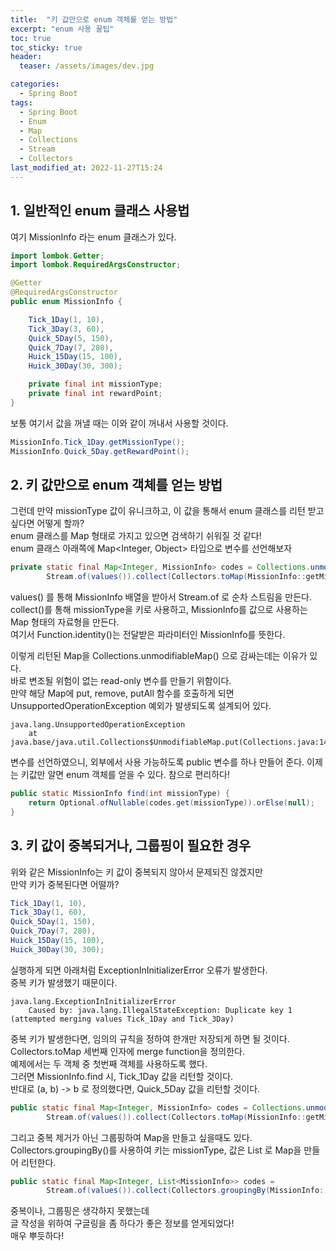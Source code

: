 ```yaml
---
title:  "키 값만으로 enum 객체를 얻는 방법"
excerpt: "enum 사용 꿀팁"
toc: true
toc_sticky: true
header:
  teaser: /assets/images/dev.jpg

categories:
  - Spring Boot
tags:
  - Spring Boot
  - Enum
  - Map
  - Collections
  - Stream
  - Collectors
last_modified_at: 2022-11-27T15:24
---
```


## 1. 일반적인 enum 클래스 사용법
여기 MissionInfo 라는 enum 클래스가 있다.
```java
import lombok.Getter;
import lombok.RequiredArgsConstructor;

@Getter
@RequiredArgsConstructor
public enum MissionInfo {

    Tick_1Day(1, 10),
    Tick_3Day(3, 60),
    Quick_5Day(5, 150),
    Quick_7Day(7, 280),
    Huick_15Day(15, 100),
    Huick_30Day(30, 300);

    private final int missionType;
    private final int rewardPoint;
}
```

보통 여기서 값을 꺼낼 때는 이와 같이 꺼내서 사용할 것이다.  
```java
MissionInfo.Tick_1Day.getMissionType();
MissionInfo.Quick_5Day.getRewardPoint();
```

## 2. 키 값만으로 enum 객체를 얻는 방법
그런데 만약 missionType 값이 유니크하고, 이 값을 통해서 enum 클래스를 리턴 받고 싶다면 어떻게 할까?  
enum 클래스를 Map 형태로 가지고 있으면 검색하기 쉬워질 것 같다!  
enum 클래스 아래쪽에 Map<Integer, Object> 타입으로 변수를 선언해보자
```java
private static final Map<Integer, MissionInfo> codes = Collections.unmodifiableMap(
		Stream.of(values()).collect(Collectors.toMap(MissionInfo::getMissionType, Function.identity())));
```

values() 를 통해 MissionInfo 배열을 받아서 Stream.of 로 순차 스트림을 만든다.  
collect()를 통해 missionType을 키로 사용하고, MissionInfo를 값으로 사용하는 Map 형태의 자료형을 만든다.  
여기서 Function.identity()는 전달받은 파라미터인 MissionInfo를 뜻한다.  

이렇게 리턴된 Map을 Collections.unmodifiableMap() 으로 감싸는데는 이유가 있다.  
바로 변조될 위험이 없는 read-only 변수를 만들기 위함이다.  
만약 해당 Map에 put, remove, putAll 함수를 호출하게 되면 UnsupportedOperationException 예외가 발생되도록 설계되어 있다.
```text
java.lang.UnsupportedOperationException
	at java.base/java.util.Collections$UnmodifiableMap.put(Collections.java:1457)
```

변수를 선언하였으니, 외부에서 사용 가능하도록 public 변수를 하나 만들어 준다.
이제는 키값만 알면 enum 객체를 얻을 수 있다. 참으로 편리하다!
```java
public static MissionInfo find(int missionType) {
	return Optional.ofNullable(codes.get(missionType)).orElse(null);
}
```

## 3. 키 값이 중복되거나, 그룹핑이 필요한 경우
위와 같은 MissionInfo는 키 값이 중복되지 않아서 문제되진 않겠지만  
만약 키가 중복된다면 어떨까?
```java
Tick_1Day(1, 10),
Tick_3Day(1, 60),
Quick_5Day(1, 150),
Quick_7Day(7, 280),
Huick_15Day(15, 100),
Huick_30Day(30, 300);
```

실행하게 되면 아래처럼 ExceptionInInitializerError 오류가 발생한다.  
중복 키가 발생했기 때문이다.  
```text
java.lang.ExceptionInInitializerError
    Caused by: java.lang.IllegalStateException: Duplicate key 1 (attempted merging values Tick_1Day and Tick_3Day)
```

중복 키가 발생한다면, 임의의 규칙을 정하여 한개만 저장되게 하면 될 것이다.  
Collectors.toMap 세번째 인자에 merge function을 정의한다.  
예제에서는 두 객체 중 첫번째 객체를 사용하도록 했다.  
그러면 MissionInfo.find 시, Tick_1Day 값을 리턴할 것이다.  
반대로 (a, b) -> b 로 정의했다면, Quick_5Day 값을 리턴할 것이다.
```java
public static final Map<Integer, MissionInfo> codes = Collections.unmodifiableMap(
		Stream.of(values()).collect(Collectors.toMap(MissionInfo::getMissionType, Function.identity(), (a, b) -> a)));
```

그리고 중복 제거가 아닌 그룹핑하여 Map을 만들고 싶을때도 있다.  
Collectors.groupingBy()를 사용하여 키는 missionType, 값은 List<MissionInfo> 로 Map을 만들어 리턴한다.
```java
public static final Map<Integer, List<MissionInfo>> codes =
		Stream.of(values()).collect(Collectors.groupingBy(MissionInfo::getMissionType));
```

중복이나, 그룹핑은 생각하지 못했는데  
글 작성을 위하여 구글링을 좀 하다가 좋은 정보를 얻게되었다!  
매우 뿌듯하다!